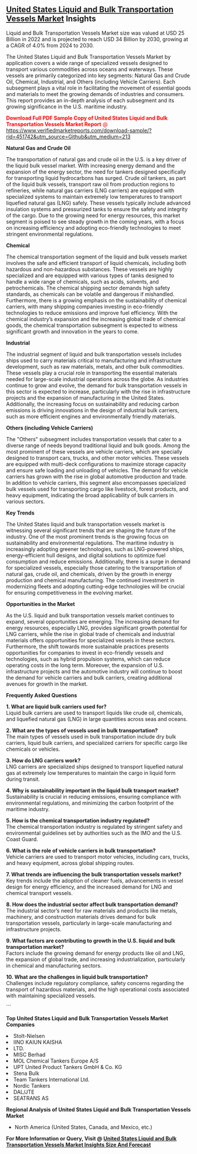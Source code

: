 <h2><a href="https://www.verifiedmarketreports.com/download-sample/?rid=451742&amp;utm_source=Github&amp;utm_medium=213" target="_blank">United States Liquid and Bulk Transportation Vessels Market</a> Insights</h2><p>Liquid and Bulk Transportation Vessels Market size was valued at USD 25 Billion in 2022 and is projected to reach USD 34 Billion by 2030, growing at a CAGR of 4.0% from 2024 to 2030.</p><p><p>The United States Liquid and Bulk Transportation Vessels Market by application covers a wide range of specialized vessels designed to transport various commodities across oceans and waterways. These vessels are primarily categorized into key segments: Natural Gas and Crude Oil, Chemical, Industrial, and Others (including Vehicle Carriers). Each subsegment plays a vital role in facilitating the movement of essential goods and materials to meet the growing demands of industries and consumers. This report provides an in-depth analysis of each subsegment and its growing significance in the U.S. maritime industry. <p><span class=""><span style="color: #ff0000;"><strong>Download Full PDF Sample Copy of United States Liquid and Bulk Transportation Vessels Market Report</strong> @ </span><a href="https://www.verifiedmarketreports.com/download-sample/?rid=451742&amp;utm_source=Github&amp;utm_medium=213" target="_blank">https://www.verifiedmarketreports.com/download-sample/?rid=451742&amp;utm_source=Github&amp;utm_medium=213</a></span></p></p><p><strong>Natural Gas and Crude Oil</strong></p><p>The transportation of natural gas and crude oil in the U.S. is a key driver of the liquid bulk vessel market. With increasing energy demand and the expansion of the energy sector, the need for tankers designed specifically for transporting liquid hydrocarbons has surged. Crude oil tankers, as part of the liquid bulk vessels, transport raw oil from production regions to refineries, while natural gas carriers (LNG carriers) are equipped with specialized systems to maintain extremely low temperatures to transport liquefied natural gas (LNG) safely. These vessels typically include advanced insulation systems and pressurized tanks to ensure the safety and integrity of the cargo. Due to the growing need for energy resources, this market segment is poised to see steady growth in the coming years, with a focus on increasing efficiency and adopting eco-friendly technologies to meet stringent environmental regulations.</p><p><strong>Chemical</strong></p><p>The chemical transportation segment of the liquid and bulk vessels market involves the safe and efficient transport of liquid chemicals, including both hazardous and non-hazardous substances. These vessels are highly specialized and are equipped with various types of tanks designed to handle a wide range of chemicals, such as acids, solvents, and petrochemicals. The chemical shipping sector demands high safety standards, as chemicals can be volatile and dangerous if mishandled. Furthermore, there is a growing emphasis on the sustainability of chemical carriers, with many shipping companies investing in eco-friendly technologies to reduce emissions and improve fuel efficiency. With the chemical industry’s expansion and the increasing global trade of chemical goods, the chemical transportation subsegment is expected to witness significant growth and innovation in the years to come.</p><p><strong>Industrial</strong></p><p>The industrial segment of liquid and bulk transportation vessels includes ships used to carry materials critical to manufacturing and infrastructure development, such as raw materials, metals, and other bulk commodities. These vessels play a crucial role in transporting the essential materials needed for large-scale industrial operations across the globe. As industries continue to grow and evolve, the demand for bulk transportation vessels in this sector is expected to increase, particularly with the rise in infrastructure projects and the expansion of manufacturing in the United States. Additionally, the increasing focus on sustainability and reducing carbon emissions is driving innovations in the design of industrial bulk carriers, such as more efficient engines and environmentally friendly materials.</p><p><strong>Others (including Vehicle Carriers)</strong></p><p>The "Others" subsegment includes transportation vessels that cater to a diverse range of needs beyond traditional liquid and bulk goods. Among the most prominent of these vessels are vehicle carriers, which are specially designed to transport cars, trucks, and other motor vehicles. These vessels are equipped with multi-deck configurations to maximize storage capacity and ensure safe loading and unloading of vehicles. The demand for vehicle carriers has grown with the rise in global automotive production and trade. In addition to vehicle carriers, this segment also encompasses specialized bulk vessels used for transporting cargo like livestock, forest products, and heavy equipment, indicating the broad applicability of bulk carriers in various sectors.</p><p><strong>Key Trends</strong></p><p>The United States liquid and bulk transportation vessels market is witnessing several significant trends that are shaping the future of the industry. One of the most prominent trends is the growing focus on sustainability and environmental regulations. The maritime industry is increasingly adopting greener technologies, such as LNG-powered ships, energy-efficient hull designs, and digital solutions to optimize fuel consumption and reduce emissions. Additionally, there is a surge in demand for specialized vessels, especially those catering to the transportation of natural gas, crude oil, and chemicals, driven by the growth in energy production and chemical manufacturing. The continued investment in modernizing fleets and adopting cutting-edge technologies will be crucial for ensuring competitiveness in the evolving market.</p><p><strong>Opportunities in the Market</strong></p><p>As the U.S. liquid and bulk transportation vessels market continues to expand, several opportunities are emerging. The increasing demand for energy resources, especially LNG, provides significant growth potential for LNG carriers, while the rise in global trade of chemicals and industrial materials offers opportunities for specialized vessels in these sectors. Furthermore, the shift towards more sustainable practices presents opportunities for companies to invest in eco-friendly vessels and technologies, such as hybrid propulsion systems, which can reduce operating costs in the long term. Moreover, the expansion of U.S. infrastructure projects and the automotive industry will continue to boost the demand for vehicle carriers and bulk carriers, creating additional avenues for growth in the market.</p><p><strong>Frequently Asked Questions</strong></p><p><strong>1. What are liquid bulk carriers used for?</strong><br>Liquid bulk carriers are used to transport liquids like crude oil, chemicals, and liquefied natural gas (LNG) in large quantities across seas and oceans.</p><p><strong>2. What are the types of vessels used in bulk transportation?</strong><br>The main types of vessels used in bulk transportation include dry bulk carriers, liquid bulk carriers, and specialized carriers for specific cargo like chemicals or vehicles.</p><p><strong>3. How do LNG carriers work?</strong><br>LNG carriers are specialized ships designed to transport liquefied natural gas at extremely low temperatures to maintain the cargo in liquid form during transit.</p><p><strong>4. Why is sustainability important in the liquid bulk transport market?</strong><br>Sustainability is crucial in reducing emissions, ensuring compliance with environmental regulations, and minimizing the carbon footprint of the maritime industry.</p><p><strong>5. How is the chemical transportation industry regulated?</strong><br>The chemical transportation industry is regulated by stringent safety and environmental guidelines set by authorities such as the IMO and the U.S. Coast Guard.</p><p><strong>6. What is the role of vehicle carriers in bulk transportation?</strong><br>Vehicle carriers are used to transport motor vehicles, including cars, trucks, and heavy equipment, across global shipping routes.</p><p><strong>7. What trends are influencing the bulk transportation vessels market?</strong><br>Key trends include the adoption of cleaner fuels, advancements in vessel design for energy efficiency, and the increased demand for LNG and chemical transport vessels.</p><p><strong>8. How does the industrial sector affect bulk transportation demand?</strong><br>The industrial sector’s need for raw materials and products like metals, machinery, and construction materials drives demand for bulk transportation vessels, particularly in large-scale manufacturing and infrastructure projects.</p><p><strong>9. What factors are contributing to growth in the U.S. liquid and bulk transportation market?</strong><br>Factors include the growing demand for energy products like oil and LNG, the expansion of global trade, and increasing industrialization, particularly in chemical and manufacturing sectors.</p><p><strong>10. What are the challenges in liquid bulk transportation?</strong><br>Challenges include regulatory compliance, safety concerns regarding the transport of hazardous materials, and the high operational costs associated with maintaining specialized vessels.</p>```</p><p><strong>Top United States Liquid and Bulk Transportation Vessels Market Companies</strong></p><div data-test-id=""><p><li>Stolt-Nielsen</li><li> IINO KAIUN KAISHA</li><li> LTD.</li><li> MISC Berhad</li><li> MOL Chemical Tankers Europe A/S</li><li> UPT United Product Tankers GmbH & Co. KG</li><li> Stena Bulk</li><li> Team Tankers International Ltd.</li><li> Nordic Tankers</li><li> DAL/JTE</li><li> SEATRANS AS</li></p><div><strong>Regional Analysis of&nbsp;United States Liquid and Bulk Transportation Vessels Market</strong></div><ul><li dir="ltr"><p dir="ltr">North America&nbsp;(United States, Canada, and Mexico, etc.)</p></li></ul><p><strong>For More Information or Query, Visit @&nbsp;</strong><strong><a href="https://www.verifiedmarketreports.com/product/liquid-and-bulk-transportation-vessels-market/?utm_source=Github&amp;utm_medium=213" target="_blank">United States Liquid and Bulk Transportation Vessels Market Insights Size And Forecast</a></strong></p></div>

